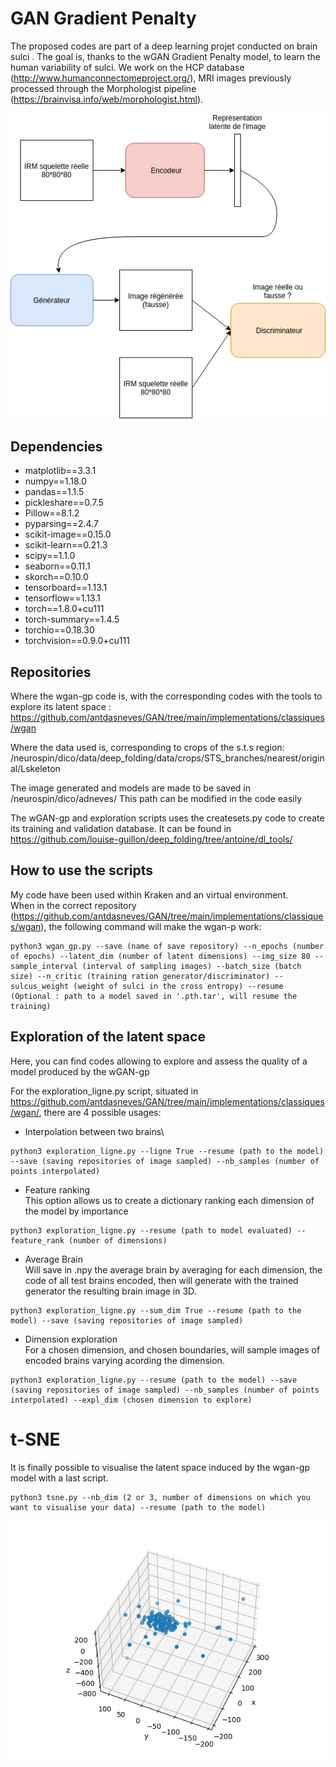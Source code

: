 # GAN Gradient Penalty
The proposed codes are part of a deep learning projet conducted on brain sulci . The goal is, thanks to the wGAN Gradient Penalty model, to learn the human variability of sulci. We work on the HCP database (http://www.humanconnectomeproject.org/), MRI images previously processed through the Morphologist pipeline (https://brainvisa.info/web/morphologist.html).

![alt text](https://github.com/antdasneves/GAN/blob/main/schemaGan.png?raw=true)


## Dependencies
* matplotlib==3.3.1
* numpy==1.18.0
* pandas==1.1.5
* pickleshare==0.7.5
* Pillow==8.1.2
* pyparsing==2.4.7
* scikit-image==0.15.0
* scikit-learn==0.21.3
* scipy==1.1.0
* seaborn==0.11.1
* skorch==0.10.0
* tensorboard==1.13.1
* tensorflow==1.13.1
* torch==1.8.0+cu111
* torch-summary==1.4.5
* torchio==0.18.30
* torchvision==0.9.0+cu111


## Repositories
Where the wgan-gp code is, with the corresponding codes with the tools to explore its latent space : \
https://github.com/antdasneves/GAN/tree/main/implementations/classiques/wgan

Where the data used is, corresponding to crops of the s.t.s region: \
/neurospin/dico/data/deep_folding/data/crops/STS_branches/nearest/original/Lskeleton

The image generated and models are made to be saved in /neurospin/dico/adneves/
This path can be modified in the code easily

The wGAN-gp and exploration scripts uses the createsets.py code to create its training and validation database.
It can be found in https://github.com/louise-guillon/deep_folding/tree/antoine/dl_tools/

## How to use the scripts

My code have been used within Kraken and an virtual environment.\
When in the correct repository (https://github.com/antdasneves/GAN/tree/main/implementations/classiques/wgan), the following command will make the wgan-p work:

~~~
python3 wgan_gp.py --save (name of save repository) --n_epochs (number of epochs) --latent_dim (number of latent dimensions) --img_size 80 --sample_interval (interval of sampling images) --batch_size (batch size) --n_critic (training ration generator/discriminator) --sulcus_weight (weight of sulci in the cross entropy) --resume (Optional : path to a model saved in '.pth.tar', will resume the training)
~~~

## Exploration of the latent space
Here, you can find codes allowing to explore and assess the quality of a model produced by the wGAN-gp

For the exploration_ligne.py script, situated in https://github.com/antdasneves/GAN/tree/main/implementations/classiques/wgan/, there are 4 possible usages:

* Interpolation between two brains\
~~~
python3 exploration_ligne.py --ligne True --resume (path to the model) --save (saving repositories of image sampled) --nb_samples (number of points interpolated)
~~~

* Feature ranking\
This option allows us to create a dictionary ranking each dimension of the model by importance 

~~~
python3 exploration_ligne.py --resume (path to model evaluated) --feature_rank (number of dimensions)
~~~

* Average Brain\
Will save in .npy the average brain by averaging for each dimension, the code of all test brains encoded, then will generate with the trained generator the resulting brain image in 3D.
~~~
python3 exploration_ligne.py --sum_dim True --resume (path to the model) --save (saving repositories of image sampled)
~~~

* Dimension exploration\
For a chosen dimension, and chosen boundaries, will sample images of encoded brains varying acording the dimension.

~~~
python3 exploration_ligne.py --resume (path to the model) --save (saving repositories of image sampled) --nb_samples (number of points interpolated) --expl_dim (chosen dimension to explore) 
~~~

# t-SNE
It is finally possible to visualise the latent space induced by the wgan-gp model with a last script.

~~~
python3 tsne.py --nb_dim (2 or 3, number of dimensions on which you want to visualise your data) --resume (path to the model)
~~~

![alt text](https://github.com/antdasneves/GAN/blob/main/tsne3Dtest.png?raw=true)
